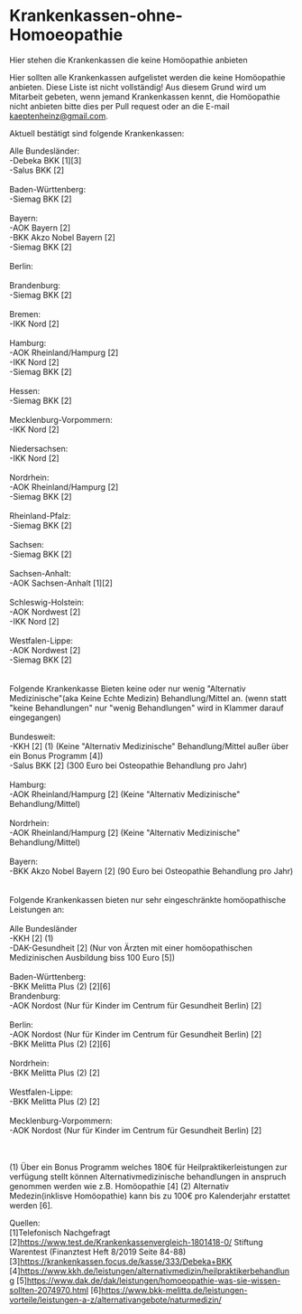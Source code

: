 # Krankenkassen-ohne-Homoeopathie
Hier stehen die Krankenkassen die keine Homöopathie anbieten <br/>

Hier sollten alle Krankenkassen aufgelistet werden die keine Homöopathie anbieten. Diese Liste ist nicht vollständig! Aus diesem Grund wird um Mitarbeit gebeten, wenn jemand Krankenkassen kennt, die Homöopathie nicht anbieten bitte dies per Pull request oder an die E-mail kaeptenheinz@gmail.com.<br/>

Aktuell bestätigt sind folgende Krankenkassen:<br/>

Alle Bundesländer: <br/>
-Debeka BKK  [1][3]  <br/>
-Salus BKK [2] <br/>
<br/>
Baden-Württenberg: <br/>
-Siemag BKK [2] <br/>
<br/>
Bayern: <br/>
-AOK Bayern [2] <br/>
-BKK Akzo Nobel Bayern [2] <br/>
-Siemag BKK [2] <br/>
<br/>
Berlin: <br/>
 <br/>
Brandenburg:<br/> 
-Siemag BKK [2] <br/>
 <br/>
Bremen:<br/>
-IKK Nord [2] <br/>
<br/>
Hamburg: <br/>
-AOK Rheinland/Hampurg [2] <br/>
-IKK Nord [2] <br/>
-Siemag BKK [2] <br/>
<br/>
Hessen:<br/>
-Siemag BKK [2] <br/>
 <br/>
Mecklenburg-Vorpommern:<br/>
-IKK Nord [2] <br/>
<br/>
Niedersachsen: <br/>
-IKK Nord [2] <br/>
<br/>
Nordrhein: <br/>
-AOK Rheinland/Hampurg [2] <br/>
-Siemag BKK [2] <br/>
<br/>
Rheinland-Pfalz: <br/>
-Siemag BKK [2] <br/>
 <br/>
Sachsen: <br/>
-Siemag BKK [2] <br/>
 <br/>
Sachsen-Anhalt: <br/>
-AOK Sachsen-Anhalt [1][2] <br/>
<br/>
Schleswig-Holstein: <br/>
-AOK Nordwest [2] <br/>
-IKK Nord [2] <br/>
<br/>
Westfalen-Lippe: <br/>
-AOK Nordwest [2]  <br/>
-Siemag BKK [2] <br/>
<br/>
<br/>
Folgende Krankenkasse Bieten keine oder nur wenig "Alternativ Medizinische"(aka Keine Echte Medizin) Behandlung/Mittel an. 
(wenn statt "keine Behandlungen" nur "wenig Behandlungen" wird in Klammer darauf eingegangen)  
<br/>
Bundesweit: <br/>
-KKH [2] (1)  (Keine "Alternativ Medizinische" Behandlung/Mittel außer über ein Bonus Programm [4])<br/>
-Salus BKK [2] (300 Euro bei Osteopathie Behandlung pro Jahr)  <br/>
<br/>
Hamburg: <br/>
-AOK Rheinland/Hampurg [2] (Keine "Alternativ Medizinische" Behandlung/Mittel) <br/>
<br/>
Nordrhein: <br/>
-AOK Rheinland/Hampurg [2] (Keine "Alternativ Medizinische" Behandlung/Mittel)<br/>
<br/>
Bayern:<br/>
-BKK Akzo Nobel Bayern [2] (90 Euro bei Osteopathie Behandlung pro Jahr)  <br/>
<br/>
<br/>
Folgende Krankenkassen bieten nur sehr eingeschränkte homöopathische Leistungen an: <br/>
<br/>
Alle Bundesländer<br/>
-KKH [2] (1) <br/>
-DAK-Gesundheit [2] (Nur von Ärzten mit einer homöopathischen Medizinischen Ausbildung biss 100 Euro [5])   <br/>
<br/>
Baden-Württenberg: <br/>
-BKK Melitta Plus (2) [2][6]<br/>
Brandenburg: <br/>
-AOK Nordost (Nur für Kinder im Centrum für Gesundheit Berlin)  [2] <br/>
<br/>
Berlin:<br/>
-AOK Nordost (Nur für Kinder im Centrum für Gesundheit Berlin)  [2] <br/>
-BKK Melitta Plus (2) [2][6] <br/>
<br/>
Nordrhein: <br/>
-BKK Melitta Plus (2) [2] <br/>
 <br/>
 Westfalen-Lippe: <br/>
-BKK Melitta Plus (2) [2] <br/>
 <br/>
Mecklenburg-Vorpommern: <br/>
-AOK Nordost (Nur für Kinder im Centrum für Gesundheit Berlin)  [2]<br/>
<br/>
<br/>

(1) Über ein Bonus Programm welches 180€ für Heilpraktikerleistungen zur verfügung stellt können Alternativmedizinische behandlungen in anspruch genommen werden wie z.B. Homöopathie [4]
(2) Alternativ Medezin(inklisve Homöopathie) kann bis zu 100€ pro Kalenderjahr erstattet werden [6]. 

Quellen:<br/>
[1]Telefonisch Nachgefragt <br/>
[2]https://www.test.de/Krankenkassenvergleich-1801418-0/  Stiftung Warentest (Finanztest Heft 8/2019 Seite 84-88) <br/>
[3]https://krankenkassen.focus.de/kasse/333/Debeka+BKK <br/>
[4]https://www.kkh.de/leistungen/alternativmedizin/heilpraktikerbehandlung
[5]https://www.dak.de/dak/leistungen/homoeopathie-was-sie-wissen-sollten-2074970.html
[6]https://www.bkk-melitta.de/leistungen-vorteile/leistungen-a-z/alternativangebote/naturmedizin/ 


